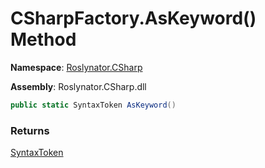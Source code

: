 # CSharpFactory\.AsKeyword\(\) Method

**Namespace**: [Roslynator.CSharp](../../README.md)

**Assembly**: Roslynator\.CSharp\.dll

```csharp
public static SyntaxToken AsKeyword()
```

### Returns

[SyntaxToken](https://docs.microsoft.com/en-us/dotnet/api/microsoft.codeanalysis.syntaxtoken)

